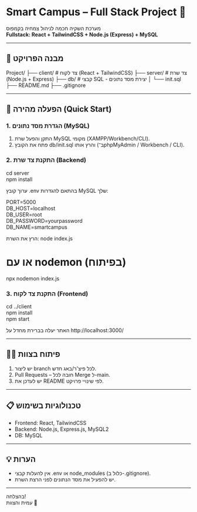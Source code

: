 # Smart Campus – Full Stack Project 🌱

מערכת השקיה חכמה לניהול צמחיה בקמפוס  
**Fullstack: React + TailwindCSS + Node.js (Express) + MySQL**

---

## 📁 מבנה הפרויקט

Project/
├── client/      # צד לקוח (React + TailwindCSS)
├── server/      # צד שרת (Node.js + Express)
├── db/          # קבצי SQL - יצירת מסד נתונים
│   └── init.sql
├── README.md
├── .gitignore

---

## 🚀 הפעלה מהירה (Quick Start)

### 1. הגדרת מסד נתונים (MySQL)
1. התקן והפעל שרת MySQL מקומי (XAMPP/Workbench/CLI).
2. פתח את הקובץ db/init.sql והרץ אותו (ב־phpMyAdmin / Workbench / CLI).

### 2. התקנת צד שרת (Backend)
cd server  
npm install

ערוך קובץ .env בהתאם להגדרות MySQL שלך:

PORT=5000  
DB_HOST=localhost  
DB_USER=root  
DB_PASSWORD=yourpassword  
DB_NAME=smartcampus

הרץ את השרת:
node index.js  
# או עם nodemon (בפיתוח)  
npx nodemon index.js

### 3. התקנת צד לקוח (Frontend)
cd ../client  
npm install  
npm start

האתר יעלה בברירת מחדל על http://localhost:3000/

---

## 🧑‍💻 פיתוח בצוות
1. יש ליצור branch לכל פיצ'ר/באג חדש.
2. Pull Requests – חובה לכל Merge ל-main.
3. יש לעדכן את README לפי שינויי פרויקט.

---

## 📋 טכנולוגיות בשימוש
- Frontend: React, TailwindCSS
- Backend: Node.js, Express.js, MySQL2
- DB: MySQL

---

## 💡 הערות
- אין להעלות קבצי .env או node_modules (כלול ב-.gitignore).
- יש להפעיל את מסד הנתונים לפני הרצת השרת.

---

בהצלחה!  
עמית והצוות 🚀
